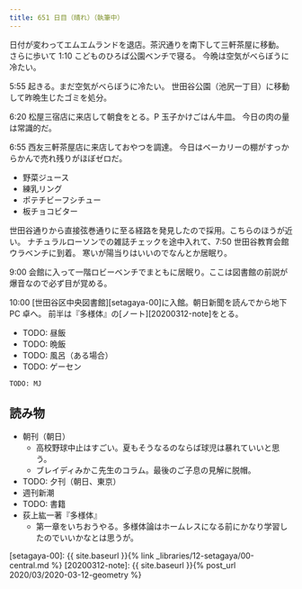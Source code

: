 ```yaml
---
title: 651 日目（晴れ）（執筆中）
---
```


日付が変わってエムエムランドを退店。茶沢通りを南下して三軒茶屋に移動。
さらに歩いて 1:10 こどものひろば公園ベンチで寝る。
今晩は空気がべらぼうに冷たい。

5:55 起きる。まだ空気がべらぼうに冷たい。
世田谷公園（池尻一丁目）に移動して昨晩生じたゴミを処分。

6:20 松屋三宿店に来店して朝食をとる。P 玉子かけごはん牛皿。
今日の肉の量は常識的だ。

6:55 西友三軒茶屋店に来店しておやつを調達。
今日はベーカリーの棚がすっからかんで売れ残りがほぼゼロだ。

* 野菜ジュース
* 練乳リング
* ポテチビーフシチュー
* 板チョコビター

世田谷通りから直接弦巻通りに至る経路を発見したので採用。こちらのほうが近い。
ナチュラルローソンでの雑誌チェックを途中入れて、7:50 世田谷教育会館ウラベンチに到着。
寒いが陽当りはいいのでなんとか居眠り。

9:00 会館に入って一階ロビーベンチでまともに居眠り。ここは図書館の前説が爆音なので必ず目が覚める。

10:00 [世田谷区中央図書館][setagaya-00]に入館。朝日新聞を読んでから地下 PC 卓へ。
前半は『多様体』の[ノート][20200312-note]をとる。

* TODO: 昼飯
* TODO: 晩飯
* TODO: 風呂（ある場合）
* TODO: ゲーセン

```text
TODO: MJ
```

## 読み物

* 朝刊（朝日）
  * 高校野球中止はすごい。夏もそうなるのならば球児は暴れていいと思う。
  * ブレイディみかこ先生のコラム。最後のご子息の見解に脱帽。
* TODO: 夕刊（朝日、東京）
* 週刊新潮
* TODO: 書籍
* 荻上紘一著『多様体』
  * 第一章をいちおうやる。多様体論はホームレスになる前にかなり学習したのでいいかなとは思うが。

[setagaya-00]: {{ site.baseurl }}{% link _libraries/12-setagaya/00-central.md %}
[20200312-note]: {{ site.baseurl }}{% post_url 2020/03/2020-03-12-geometry %}
